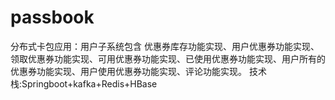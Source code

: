 # passbook
分布式卡包应用：用户子系统包含 优惠券库存功能实现、用户优惠券功能实现、领取优惠券功能实现、可用优惠券功能实现、已使用优惠券功能实现、用户所有的优惠券功能实现、用户使用优惠券功能实现、评论功能实现。 技术栈:Springboot+kafka+Redis+HBase
